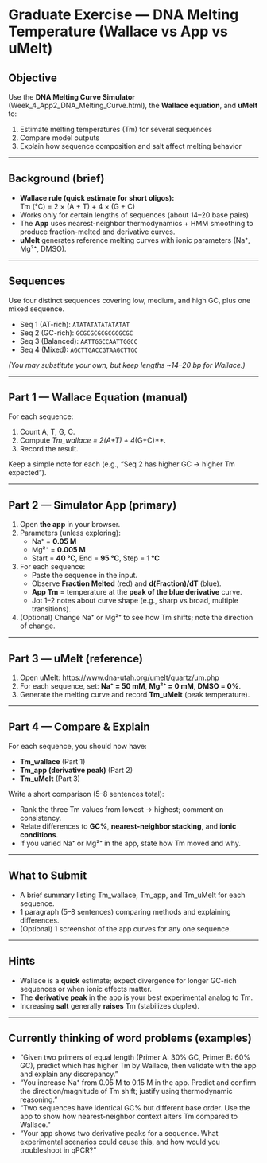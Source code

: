 #  Graduate Exercise — DNA Melting Temperature (Wallace vs App vs uMelt)

## Objective
Use the **DNA Melting Curve Simulator** (Week_4_App2_DNA_Melting_Curve.html), the **Wallace equation**, and **uMelt** to:
1) Estimate melting temperatures (Tm) for several sequences
2) Compare model outputs
3) Explain how sequence composition and salt affect melting behavior

---

## Background (brief)
- **Wallace rule (quick estimate for short oligos):**  
  Tm (°C) = 2 × (A + T) + 4 × (G + C)
- Works only for certain lengths of sequences (about 14–20 base pairs)
- The **App** uses nearest-neighbor thermodynamics + HMM smoothing to produce fraction-melted and derivative curves.
- **uMelt** generates reference melting curves with ionic parameters (Na⁺, Mg²⁺, DMSO).

---

## Sequences
Use four distinct sequences covering low, medium, and high GC, plus one mixed sequence.

- Seq 1 (AT-rich): `ATATATATATATATAT`
- Seq 2 (GC-rich): `GCGCGCGCGCGCGCGC`
- Seq 3 (Balanced): `AATTGGCCAATTGGCC`
- Seq 4 (Mixed): `AGCTTGACCGTAAGCTTGC`

*(You may substitute your own, but keep lengths ~14–20 bp for Wallace.)*

---

## Part 1 — Wallace Equation (manual)
For each sequence:
1. Count A, T, G, C.
2. Compute **Tm_wallace = 2*(A+T) + 4*(G+C)**.
3. Record the result.

Keep a simple note for each (e.g., “Seq 2 has higher GC → higher Tm expected”).

---

## Part 2 — Simulator App (primary)
1. Open **the app** in your browser.
2. Parameters (unless exploring):  
   - Na⁺ = **0.05 M**  
   - Mg²⁺ = **0.005 M**  
   - Start = **40 °C**, End = **95 °C**, Step = **1 °C**
3. For each sequence:
   - Paste the sequence in the input.
   - Observe **Fraction Melted** (red) and **d(Fraction)/dT** (blue).
   - **App Tm** = temperature at the **peak of the blue derivative** curve.
   - Jot 1–2 notes about curve shape (e.g., sharp vs broad, multiple transitions).
4. (Optional) Change Na⁺ or Mg²⁺ to see how Tm shifts; note the direction of change.

---

## Part 3 — uMelt (reference)
1. Open uMelt: https://www.dna-utah.org/umelt/quartz/um.php
2. For each sequence, set: **Na⁺ = 50 mM**, **Mg²⁺ = 0 mM**, **DMSO = 0%**.
3. Generate the melting curve and record **Tm_uMelt** (peak temperature).

---

## Part 4 — Compare & Explain
For each sequence, you should now have:
- **Tm_wallace** (Part 1)
- **Tm_app (derivative peak)** (Part 2)
- **Tm_uMelt** (Part 3)

Write a short comparison (5–8 sentences total):
- Rank the three Tm values from lowest → highest; comment on consistency.
- Relate differences to **GC%**, **nearest-neighbor stacking**, and **ionic conditions**.
- If you varied Na⁺ or Mg²⁺ in the app, state how Tm moved and why.

---

## What to Submit
- A brief summary listing Tm_wallace, Tm_app, and Tm_uMelt for each sequence.
- 1 paragraph (5–8 sentences) comparing methods and explaining differences.
- (Optional) 1 screenshot of the app curves for any one sequence.

---

## Hints
- Wallace is a **quick** estimate; expect divergence for longer GC-rich sequences or when ionic effects matter.
- The **derivative peak** in the app is your best experimental analog to Tm.
- Increasing **salt** generally **raises** Tm (stabilizes duplex).

---

## Currently thinking of word problems (examples)
- “Given two primers of equal length (Primer A: 30% GC, Primer B: 60% GC), predict which has higher Tm by Wallace, then validate with the app and explain any discrepancy.”
- “You increase Na⁺ from 0.05 M to 0.15 M in the app. Predict and confirm the direction/magnitude of Tm shift; justify using thermodynamic reasoning.”
- “Two sequences have identical GC% but different base order. Use the app to show how nearest-neighbor context alters Tm compared to Wallace.”
- “Your app shows two derivative peaks for a sequence. What experimental scenarios could cause this, and how would you troubleshoot in qPCR?”


